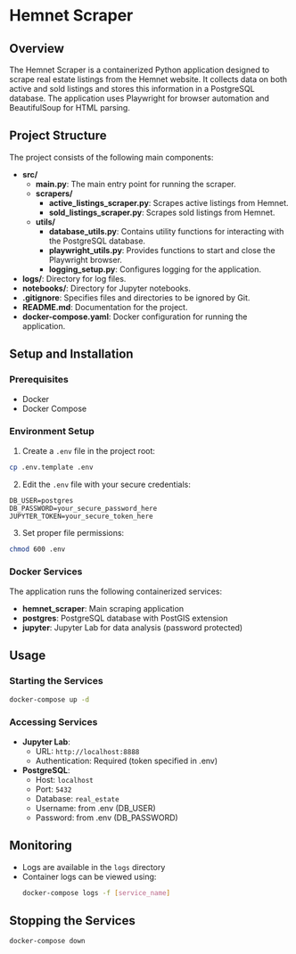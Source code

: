 # Hemnet Scraper

## Overview

The Hemnet Scraper is a containerized Python application designed to scrape real estate listings from the Hemnet website. It collects data on both active and sold listings and stores this information in a PostgreSQL database. The application uses Playwright for browser automation and BeautifulSoup for HTML parsing.

## Project Structure

The project consists of the following main components:

- **src/**
  - **main.py**: The main entry point for running the scraper.
  - **scrapers/**
    - **active_listings_scraper.py**: Scrapes active listings from Hemnet.
    - **sold_listings_scraper.py**: Scrapes sold listings from Hemnet.
  - **utils/**
    - **database_utils.py**: Contains utility functions for interacting with the PostgreSQL database.
    - **playwright_utils.py**: Provides functions to start and close the Playwright browser.
    - **logging_setup.py**: Configures logging for the application.
- **logs/**: Directory for log files.
- **notebooks/**: Directory for Jupyter notebooks.
- **.gitignore**: Specifies files and directories to be ignored by Git.
- **README.md**: Documentation for the project.
- **docker-compose.yaml**: Docker configuration for running the application.

## Setup and Installation

### Prerequisites

- Docker
- Docker Compose

### Environment Setup

1. Create a `.env` file in the project root:

```bash
cp .env.template .env
```

2. Edit the `.env` file with your secure credentials:

```plaintext
DB_USER=postgres
DB_PASSWORD=your_secure_password_here
JUPYTER_TOKEN=your_secure_token_here
```

3. Set proper file permissions:

```bash
chmod 600 .env
```

### Docker Services

The application runs the following containerized services:

- **hemnet_scraper**: Main scraping application
- **postgres**: PostgreSQL database with PostGIS extension
- **jupyter**: Jupyter Lab for data analysis (password protected)

## Usage

### Starting the Services

```sh
docker-compose up -d
```

### Accessing Services

- **Jupyter Lab**:
  - URL: `http://localhost:8888`
  - Authentication: Required (token specified in .env)
- **PostgreSQL**:
  - Host: `localhost`
  - Port: `5432`
  - Database: `real_estate`
  - Username: from .env (DB_USER)
  - Password: from .env (DB_PASSWORD)

## Monitoring

- Logs are available in the `logs` directory
- Container logs can be viewed using:
  ```sh
  docker-compose logs -f [service_name]
  ```

## Stopping the Services

```sh
docker-compose down
```
